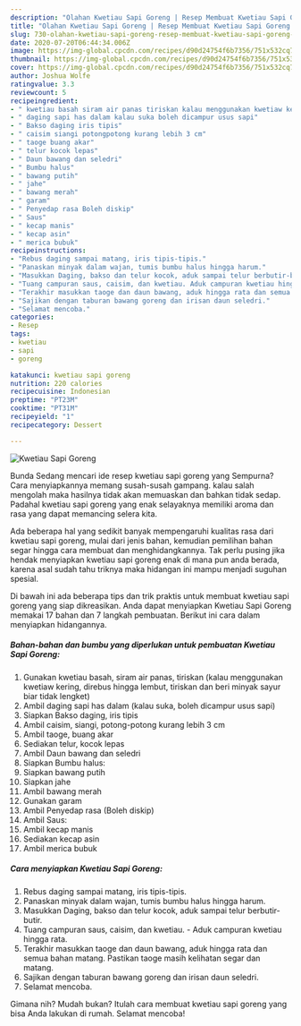 ```yaml
---
description: "Olahan Kwetiau Sapi Goreng | Resep Membuat Kwetiau Sapi Goreng Yang Menggugah Selera"
title: "Olahan Kwetiau Sapi Goreng | Resep Membuat Kwetiau Sapi Goreng Yang Menggugah Selera"
slug: 730-olahan-kwetiau-sapi-goreng-resep-membuat-kwetiau-sapi-goreng-yang-menggugah-selera
date: 2020-07-20T06:44:34.006Z
image: https://img-global.cpcdn.com/recipes/d90d24754f6b7356/751x532cq70/kwetiau-sapi-goreng-foto-resep-utama.jpg
thumbnail: https://img-global.cpcdn.com/recipes/d90d24754f6b7356/751x532cq70/kwetiau-sapi-goreng-foto-resep-utama.jpg
cover: https://img-global.cpcdn.com/recipes/d90d24754f6b7356/751x532cq70/kwetiau-sapi-goreng-foto-resep-utama.jpg
author: Joshua Wolfe
ratingvalue: 3.3
reviewcount: 5
recipeingredient:
- " kwetiau basah siram air panas tiriskan kalau menggunakan kwetiaw kering direbus hingga lembut tiriskan dan beri minyak sayur biar tidak lengket"
- " daging sapi has dalam kalau suka boleh dicampur usus sapi"
- " Bakso daging iris tipis"
- " caisim siangi potongpotong kurang lebih 3 cm"
- " taoge buang akar"
- " telur kocok lepas"
- " Daun bawang dan seledri"
- " Bumbu halus"
- " bawang putih"
- " jahe"
- " bawang merah"
- " garam"
- " Penyedap rasa Boleh diskip"
- " Saus"
- " kecap manis"
- " kecap asin"
- " merica bubuk"
recipeinstructions:
- "Rebus daging sampai matang, iris tipis-tipis."
- "Panaskan minyak dalam wajan, tumis bumbu halus hingga harum."
- "Masukkan Daging, bakso dan telur kocok, aduk sampai telur berbutir-butir."
- "Tuang campuran saus, caisim, dan kwetiau. Aduk campuran kwetiau hingga rata."
- "Terakhir masukkan taoge dan daun bawang, aduk hingga rata dan semua bahan matang. Pastikan taoge masih kelihatan segar dan matang."
- "Sajikan dengan taburan bawang goreng dan irisan daun seledri."
- "Selamat mencoba."
categories:
- Resep
tags:
- kwetiau
- sapi
- goreng

katakunci: kwetiau sapi goreng 
nutrition: 220 calories
recipecuisine: Indonesian
preptime: "PT23M"
cooktime: "PT31M"
recipeyield: "1"
recipecategory: Dessert

---
```



![Kwetiau Sapi Goreng](https://img-global.cpcdn.com/recipes/d90d24754f6b7356/751x532cq70/kwetiau-sapi-goreng-foto-resep-utama.jpg)

Bunda Sedang mencari ide resep kwetiau sapi goreng yang Sempurna? Cara menyiapkannya memang susah-susah gampang. kalau salah mengolah maka hasilnya tidak akan memuaskan dan bahkan tidak sedap. Padahal kwetiau sapi goreng yang enak selayaknya memiliki aroma dan rasa yang dapat memancing selera kita.



Ada beberapa hal yang sedikit banyak mempengaruhi kualitas rasa dari kwetiau sapi goreng, mulai dari jenis bahan, kemudian pemilihan bahan segar hingga cara membuat dan menghidangkannya. Tak perlu pusing jika hendak menyiapkan kwetiau sapi goreng enak di mana pun anda berada, karena asal sudah tahu triknya maka hidangan ini mampu menjadi suguhan spesial.


Di bawah ini ada beberapa tips dan trik praktis untuk membuat kwetiau sapi goreng yang siap dikreasikan. Anda dapat menyiapkan Kwetiau Sapi Goreng memakai 17 bahan dan 7 langkah pembuatan. Berikut ini cara dalam menyiapkan hidangannya.

<!--inarticleads1-->

##### Bahan-bahan dan bumbu yang diperlukan untuk pembuatan Kwetiau Sapi Goreng:

1. Gunakan  kwetiau basah, siram air panas, tiriskan (kalau menggunakan kwetiaw kering, direbus hingga lembut, tiriskan dan beri minyak sayur biar tidak lengket)
1. Ambil  daging sapi has dalam (kalau suka, boleh dicampur usus sapi)
1. Siapkan  Bakso daging, iris tipis
1. Ambil  caisim, siangi, potong-potong kurang lebih 3 cm
1. Ambil  taoge, buang akar
1. Sediakan  telur, kocok lepas
1. Ambil  Daun bawang dan seledri
1. Siapkan  Bumbu halus:
1. Siapkan  bawang putih
1. Siapkan  jahe
1. Ambil  bawang merah
1. Gunakan  garam
1. Ambil  Penyedap rasa (Boleh diskip)
1. Ambil  Saus:
1. Ambil  kecap manis
1. Sediakan  kecap asin
1. Ambil  merica bubuk




<!--inarticleads2-->

##### Cara menyiapkan Kwetiau Sapi Goreng:

1. Rebus daging sampai matang, iris tipis-tipis.
1. Panaskan minyak dalam wajan, tumis bumbu halus hingga harum.
1. Masukkan Daging, bakso dan telur kocok, aduk sampai telur berbutir-butir.
1. Tuang campuran saus, caisim, dan kwetiau. - Aduk campuran kwetiau hingga rata.
1. Terakhir masukkan taoge dan daun bawang, aduk hingga rata dan semua bahan matang. Pastikan taoge masih kelihatan segar dan matang.
1. Sajikan dengan taburan bawang goreng dan irisan daun seledri.
1. Selamat mencoba.




Gimana nih? Mudah bukan? Itulah cara membuat kwetiau sapi goreng yang bisa Anda lakukan di rumah. Selamat mencoba!
